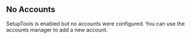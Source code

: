 ## No Accounts

SetupTools is enabled but no accounts were configured. You can use the accounts manager to add a new account.
